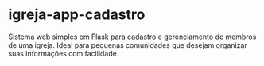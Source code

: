 # igreja-app-cadastro
Sistema web simples em Flask para cadastro e gerenciamento de membros de uma igreja. Ideal para pequenas comunidades que desejam organizar suas informações com facilidade.
